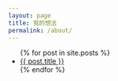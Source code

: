 ```yaml
---
layout: page
title: 我的想法
permalink: /about/
---
```


<ul>
    {% for post in site.posts %}
      <li>
        <a href="{{ post.url }}">{{ post.title }}</a>
        <!-- {{ post.excerpt }} -->
      </li>
    {% endfor %}
</ul>